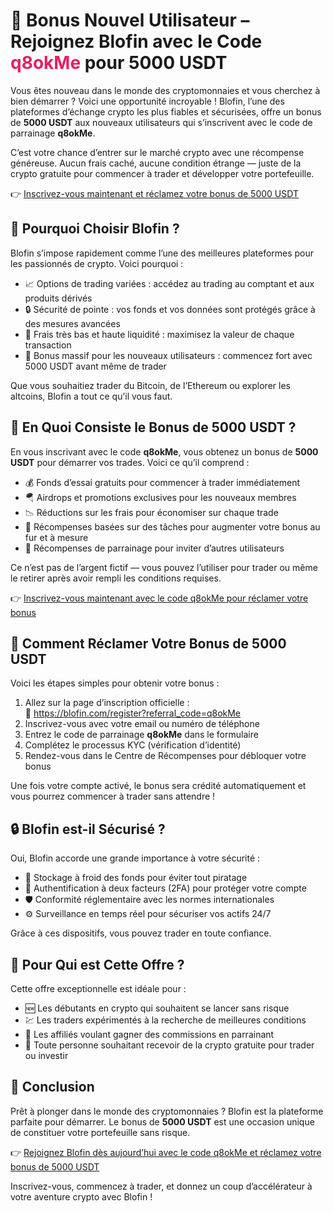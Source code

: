 <h1>🚨 Bonus Nouvel Utilisateur – Rejoignez Blofin avec le Code <span style="color:#e91e63;">q8okMe</span> pour 5000 USDT</h1>

  <p>Vous êtes nouveau dans le monde des cryptomonnaies et vous cherchez à bien démarrer ? Voici une opportunité incroyable ! Blofin, l’une des plateformes d’échange crypto les plus fiables et sécurisées, offre un bonus de <strong>5000 USDT</strong> aux nouveaux utilisateurs qui s’inscrivent avec le code de parrainage <strong>q8okMe</strong>.</p>

  <p>C’est votre chance d’entrer sur le marché crypto avec une récompense généreuse. Aucun frais caché, aucune condition étrange — juste de la crypto gratuite pour commencer à trader et développer votre portefeuille.</p>

  <p>👉 <a href="https://blofin.com/register?referral_code=q8okMe" target="_blank">Inscrivez-vous maintenant et réclamez votre bonus de 5000 USDT</a></p>

  

  <h2>🚀 Pourquoi Choisir Blofin ?</h2>
  <p>Blofin s’impose rapidement comme l’une des meilleures plateformes pour les passionnés de crypto. Voici pourquoi :</p>
  <ul>
    <li>📈 Options de trading variées : accédez au trading au comptant et aux produits dérivés</li>
    <li>🔒 Sécurité de pointe : vos fonds et vos données sont protégés grâce à des mesures avancées</li>
    <li>💸 Frais très bas et haute liquidité : maximisez la valeur de chaque transaction</li>
    <li>🎁 Bonus massif pour les nouveaux utilisateurs : commencez fort avec 5000 USDT avant même de trader</li>
  </ul>
  <p>Que vous souhaitiez trader du Bitcoin, de l’Ethereum ou explorer les altcoins, Blofin a tout ce qu’il vous faut.</p>

  

  <h2>🎁 En Quoi Consiste le Bonus de 5000 USDT ?</h2>
  <p>En vous inscrivant avec le code <strong>q8okMe</strong>, vous obtenez un bonus de <strong>5000 USDT</strong> pour démarrer vos trades. Voici ce qu’il comprend :</p>
  <ul>
    <li>💰 Fonds d’essai gratuits pour commencer à trader immédiatement</li>
    <li>🪂 Airdrops et promotions exclusives pour les nouveaux membres</li>
    <li>📉 Réductions sur les frais pour économiser sur chaque trade</li>
    <li>🎯 Récompenses basées sur des tâches pour augmenter votre bonus au fur et à mesure</li>
    <li>🤝 Récompenses de parrainage pour inviter d’autres utilisateurs</li>
  </ul>
  <p>Ce n’est pas de l’argent fictif — vous pouvez l’utiliser pour trader ou même le retirer après avoir rempli les conditions requises.</p>

  <p>👉 <a href="https://blofin.com/register?referral_code=q8okMe" target="_blank">Inscrivez-vous maintenant avec le code q8okMe pour réclamer votre bonus</a></p>



  <h2>📝 Comment Réclamer Votre Bonus de 5000 USDT</h2>
  <p>Voici les étapes simples pour obtenir votre bonus :</p>
  <ol>
    <li>Allez sur la page d’inscription officielle :<br>
      🔗 <a href="https://blofin.com/register?referral_code=q8okMe" target="_blank">https://blofin.com/register?referral_code=q8okMe</a></li>
    <li>Inscrivez-vous avec votre email ou numéro de téléphone</li>
    <li>Entrez le code de parrainage <strong>q8okMe</strong> dans le formulaire</li>
    <li>Complétez le processus KYC (vérification d’identité)</li>
    <li>Rendez-vous dans le Centre de Récompenses pour débloquer votre bonus</li>
  </ol>
  <p>Une fois votre compte activé, le bonus sera crédité automatiquement et vous pourrez commencer à trader sans attendre !</p>

  

  <h2>🔒 Blofin est-il Sécurisé ?</h2>
  <p>Oui, Blofin accorde une grande importance à votre sécurité :</p>
  <ul>
    <li>🔐 Stockage à froid des fonds pour éviter tout piratage</li>
    <li>📲 Authentification à deux facteurs (2FA) pour protéger votre compte</li>
    <li>🛡️ Conformité réglementaire avec les normes internationales</li>
    <li>⚙️ Surveillance en temps réel pour sécuriser vos actifs 24/7</li>
  </ul>
  <p>Grâce à ces dispositifs, vous pouvez trader en toute confiance.</p>

  

  <h2>🎯 Pour Qui est Cette Offre ?</h2>
  <p>Cette offre exceptionnelle est idéale pour :</p>
  <ul>
    <li>🆕 Les débutants en crypto qui souhaitent se lancer sans risque</li>
    <li>💹 Les traders expérimentés à la recherche de meilleures conditions</li>
    <li>💸 Les affiliés voulant gagner des commissions en parrainant</li>
    <li>🤖 Toute personne souhaitant recevoir de la crypto gratuite pour trader ou investir</li>
  </ul>

 

  <h2>🎉 Conclusion</h2>
  <p>Prêt à plonger dans le monde des cryptomonnaies ? Blofin est la plateforme parfaite pour démarrer. Le bonus de <strong>5000 USDT</strong> est une occasion unique de constituer votre portefeuille sans risque.</p>

  <p>👉 <a href="https://blofin.com/register?referral_code=q8okMe" target="_blank">Rejoignez Blofin dès aujourd’hui avec le code q8okMe et réclamez votre bonus de 5000 USDT</a></p>

  <p>Inscrivez-vous, commencez à trader, et donnez un coup d’accélérateur à votre aventure crypto avec Blofin !</p>

</body>
</html>

